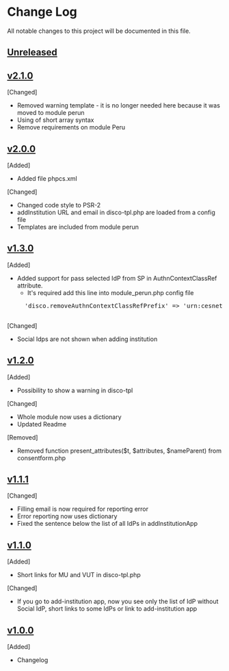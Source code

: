 # Change Log
All notable changes to this project will be documented in this file.

## [Unreleased]

## [v2.1.0]
[Changed]
- Removed warning template - it is no longer needed here because it was moved to module perun
- Using of short array syntax
- Remove requirements on module Peru

## [v2.0.0]
[Added]
- Added file phpcs.xml

[Changed]
- Changed code style to PSR-2
- addInstitution URL and email in disco-tpl.php are loaded from a config file
- Templates are included from module perun

## [v1.3.0]
[Added]
- Added support for pass selected IdP from SP in AuthnContextClassRef attribute.
    - It's required add this line into module_perun.php config file 
    <pre>
    'disco.removeAuthnContextClassRefPrefix' => 'urn:cesnet:proxyidp:',
    </pre> 

[Changed]
- Social Idps are not shown when adding institution

## [v1.2.0]
[Added]
- Possibility to show a warning in disco-tpl

[Changed]
- Whole module now uses a dictionary
- Updated Readme

[Removed]
- Removed function present_attributes($t, $attributes, $nameParent) from consentform.php

## [v1.1.1]
[Changed]
- Filling email is now required for reporting error
- Error reporting now uses dictionary
- Fixed the sentence below the list of all IdPs in addInstitutionApp

## [v1.1.0]
[Added]
- Short links for MU and VUT in disco-tpl.php

[Changed]
- If you go to add-institution app, now you see only the list of IdP without Social IdP, short links to some IdPs or link to add-institution app

## [v1.0.0]
[Added]
- Changelog

[Unreleased]: https://github.com/ICS-MU/ceitec-aai-proxy-idp-template/tree/master
[v2.1.0]: https://github.com/ICS-MU/ceitec-aai-proxy-idp-template/tree/v2.1.0
[v2.0.0]: https://github.com/ICS-MU/ceitec-aai-proxy-idp-template/tree/v2.0.0
[v1.3.0]: https://github.com/ICS-MU/ceitec-aai-proxy-idp-template/tree/v1.3.0
[v1.2.0]: https://github.com/ICS-MU/ceitec-aai-proxy-idp-template/tree/v1.2.0
[v1.1.1]: https://github.com/ICS-MU/ceitec-aai-proxy-idp-template/tree/v1.1.1
[v1.1.0]: https://github.com/ICS-MU/ceitec-aai-proxy-idp-template/tree/v1.1.0
[v1.0.0]: https://github.com/ICS-MU/ceitec-aai-proxy-idp-template/tree/v1.0.0
